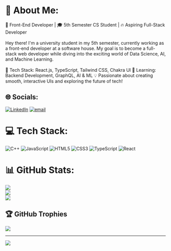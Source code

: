 # 💫 About Me:
🚀 Front-End Developer | 🎓 5th Semester CS Student | 🔥 Aspiring Full-Stack Developer<br><br>Hey there! I'm a university student in my 5th semester, currently working as a front-end developer at a software house. My goal is to become a full-stack web developer while diving into the exciting world of Data Science, AI, and Machine Learning.<br><br>🌟 Tech Stack: React.js, TypeScript, Tailwind CSS, Chakra UI 📌 Learning: Backend Development, GraphQL, AI & ML 💡 Passionate about creating smooth, interactive UIs and exploring the future of tech!


## 🌐 Socials:
[![LinkedIn](https://img.shields.io/badge/LinkedIn-%230077B5.svg?logo=linkedin&logoColor=white)](https://linkedin.com/in/https://www.linkedin.com/in/muhammad-raham/) [![email](https://img.shields.io/badge/Email-D14836?logo=gmail&logoColor=white)](mailto:raham711@gmail.com) 

# 💻 Tech Stack:
![C++](https://img.shields.io/badge/c++-%2300599C.svg?style=for-the-badge&logo=c%2B%2B&logoColor=white) ![JavaScript](https://img.shields.io/badge/javascript-%23323330.svg?style=for-the-badge&logo=javascript&logoColor=%23F7DF1E) ![HTML5](https://img.shields.io/badge/html5-%23E34F26.svg?style=for-the-badge&logo=html5&logoColor=white) ![CSS3](https://img.shields.io/badge/css3-%231572B6.svg?style=for-the-badge&logo=css3&logoColor=white) ![TypeScript](https://img.shields.io/badge/typescript-%23007ACC.svg?style=for-the-badge&logo=typescript&logoColor=white) ![React](https://img.shields.io/badge/react-%2320232a.svg?style=for-the-badge&logo=react&logoColor=%2361DAFB)
# 📊 GitHub Stats:
![](https://github-readme-stats.vercel.app/api?username=M-Raham&theme=dark&hide_border=true&include_all_commits=true&count_private=true)<br/>
![](https://nirzak-streak-stats.vercel.app/?user=M-Raham&theme=dark&hide_border=true)<br/>
![](https://github-readme-stats.vercel.app/api/top-langs/?username=M-Raham&theme=dark&hide_border=true&include_all_commits=true&count_private=true&layout=compact)

## 🏆 GitHub Trophies
![](https://github-profile-trophy.vercel.app/?username=M-Raham&theme=github_dark_dimmed&no-frame=false&no-bg=true&margin-w=4)

---
[![](https://visitcount.itsvg.in/api?id=M-Raham&icon=0&color=0)](https://visitcount.itsvg.in)

<!-- Proudly created with GPRM ( https://gprm.itsvg.in ) -->
